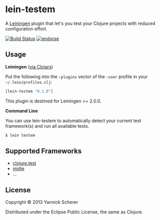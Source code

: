 # lein-testem

A [Leiningen](https://github.com/technomancy/leiningen) plugin that let's you test your Clojure projects
with reduced configuration effort.

[![Build Status](https://travis-ci.org/xsc/lein-ancient.png)](https://travis-ci.org/xsc/lein-ancient)
[![endorse](https://api.coderwall.com/xsc/endorsecount.png)](https://coderwall.com/xsc)

## Usage

__Leiningen__ ([via Clojars](https://clojars.org/lein-testem))

Put the following into the `:plugins` vector of the `:user` profile in your `~/.lein/profiles.clj`:

```clojure
[lein-testem "0.1.0"]
```

This plugin is destined for Leiningen >= 2.0.0.

__Command Line__

You can use lein-testem to automatically detect your current test framework(s) and run all available tests.

```bash
$ lein testem 
```

## Supported Frameworks

- [clojure.test](http://richhickey.github.io/clojure/clojure.test-api.html)
- [midje](https://github.com/marick/midje)
- ...

## License

Copyright &copy; 2013 Yannick Scherer

Distributed under the Eclipse Public License, the same as Clojure.
